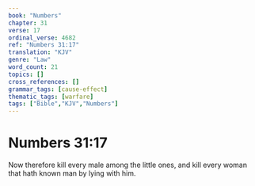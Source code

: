 ```yaml
---
book: "Numbers"
chapter: 31
verse: 17
ordinal_verse: 4682
ref: "Numbers 31:17"
translation: "KJV"
genre: "Law"
word_count: 21
topics: []
cross_references: []
grammar_tags: [cause-effect]
thematic_tags: [warfare]
tags: ["Bible","KJV","Numbers"]
---
```


# Numbers 31:17

Now therefore kill every male among the little ones, and kill every woman that hath known man by lying with him.
